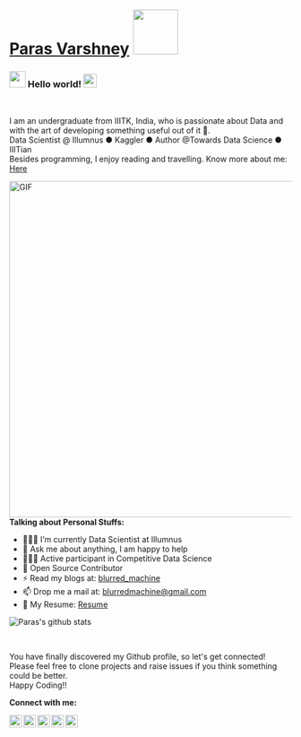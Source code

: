 # [Paras Varshney](https://parasvarshney.ml) <img src="https://github.com/TheDudeThatCode/TheDudeThatCode/blob/master/Assets/Developer.gif" width="80px">

### <img src="https://github.com/TheDudeThatCode/TheDudeThatCode/blob/master/Assets/Hi.gif" width="29px"> Hello world!&nbsp;<img src="https://github.com/TheDudeThatCode/TheDudeThatCode/blob/master/Assets/Earth.gif" width="24px">

<br />

I am an undergraduate from IIITK, India, who is passionate about Data and with the art of developing something useful out of it 🚀.
<br/>
Data Scientist @ Illumnus ● Kaggler ● Author @Towards Data Science ● IIITian
<br/>
Besides programming, I enjoy reading and travelling. Know more about me: <a href="https://parasvarshney.ml">Here</a>


<img align="right" alt="GIF" src="https://media.giphy.com/media/L8K62iTDkzGX6/giphy.gif" width="600px" />
  
**Talking about Personal Stuffs:**

- 👨🏽‍💻 I’m currently Data Scientist at Illumnus 
- 💬 Ask me about anything, I am happy to help
- 👨🏽‍💼 Active participant in Competitive Data Science
- 🙍  Open Source Contributor
- ⚡️ Read my blogs at: [blurred_machine](https://medium.com/@blurred_machine)
- 📫 Drop me a mail at: blurredmachine@gmail.com
- 📝 My Resume: [Resume](https://parasvarshney.ml/files/pv009_resume.pdf)

![Paras's github stats](https://github-readme-stats.vercel.app/api?username=blurred-machine&show_icons=true&hide_border=true)

<br/>

You have finally discovered my Github profile, so let's get connected!
<br/>
Please feel free to clone projects and raise issues if you think something could be better.
<br/>
Happy Coding!!

**Connect with me:**

<a href="https://www.linkedin.com/in/blurred-machine">
  <img align="left" alt="Paras Varshney | LinkdeIn" width="22px" src="https://cdn.jsdelivr.net/npm/simple-icons@v3/icons/linkedin.svg" />
</a>
<a href="https://medium.com/@blurred_machine">
  <img align="left" alt="Paras Varshney | Medium" width="22px" src="https://cdn.jsdelivr.net/npm/simple-icons@v3/icons/medium.svg" />
</a>
<a href="https://www.kaggle.com/blurredmachine">
  <img align="left" alt="Paras Varshney | Kaggle" width="22px" src="https://cdn.jsdelivr.net/npm/simple-icons@v3/icons/kaggle.svg" />
</a>
<a href="https://twitter.com/blurred_machine">
  <img align="left" alt="Paras Varshney | Twitter" width="22px" src="https://cdn.jsdelivr.net/npm/simple-icons@v3/icons/twitter.svg" />
</a>
<a href="https://www.instagram.com/blurred_machine">
  <img align="left" alt="Paras Varshney | Instagram" width="22px" src="https://cdn.jsdelivr.net/npm/simple-icons@v3/icons/instagram.svg" />
</a>
